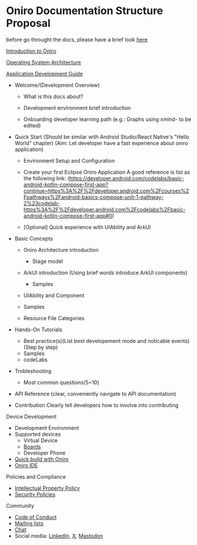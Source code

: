 # Oniro Documentation Structure Proposal

before go throught the docs, please have a brief look [here](/current-action-summary.md)

[Introduction to Oniro](/introduction-to-oniro/introduction-to-oniro.md)

[Operating System Architecture](/introduction-to-oniro/oniro-architecture.md)

[Application Development Guide](/application-development/index.md)  
- Welcome/(Development Overview)
    - What is this docs about?

    - Development environment brief introduction

    - Onboarding developer learning path
(e.g.: Graphs using xmind- to be edited)

- Quick Start
(Should be similar with Android Studio/React Native's "Hello World" chapter)
(Aim: Let developer have a fast experience about oniro application)

    - Environment Setup and Configuration

    - Create your first Eclipse Oniro Application
	A good reference is list as the following link:	(https://developer.android.com/codelabs/basic-android-kotlin-compose-first-app?continue=https%3A%2F%2Fdeveloper.android.com%2Fcourses%2Fpathways%2Fandroid-basics-compose-unit-1-pathway-2%23codelab-https%3A%2F%2Fdeveloper.android.com%2Fcodelabs%2Fbasic-android-kotlin-compose-first-app#0)

    - [Optional] Quick experience with UIAbility and ArkUI

- Basic Concepts
    - Oniro Architecture introduction
        - Stage model

    - ArkUI introduction
	(Using brief words introduce ArkUI components)
        - Samples
 
    - UIAbility and Component
	- Samples

    - Resource File Categories

- Hands-On Tutorials
    - Best practice(s)(List best developement mode and noticable events)
		(Step by step)
    - Samples
    - codeLabs
	
- Trobleshooting
    - Most common questions(5~10)
	
- API Reference
(clear, conveniently navigate to API documentation)

- Contribution
Clearly tell developers how to involve into contributing

Device Development
- Development Environment
- Supported devices
    - Virtual Device
    - [Boards](/device-development/supported-device/boards/developer-boards.md)
    - Developer Phone
- [Quick build with Oniro](/device-development/quick-build-with-oniro.md)  
- [Oniro IDE](/device-development/oniro-ide/oniro-ide.md)  

Policies and Compliance  
- [Intellectual Property Policy](https://www.eclipse.org/org/documents/Eclipse_IP_Policy.pdf)
- [Security Policies](https://oniroproject.readthedocs.io/en/latest/security/index.html#)  

Community
- [Code of Conduct](https://oniroproject.readthedocs.io/en/latest/code-of-conduct.html)  
- [Mailing lists](https://oniroproject.org/community)  
- [Chat](https://chat.eclipse.org/#/room/#oniro:matrix.eclipse.org)  
- Social media: [LinkedIn](https://www.linkedin.com/showcase/oniro-project/), [X](https://x.com/Oniro_Project), [Mastodon](https://mastodon.social/@OniroProject)  

